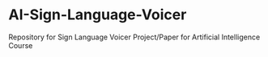 # AI-Sign-Language-Voicer
Repository for Sign Language Voicer Project/Paper for Artificial Intelligence Course
